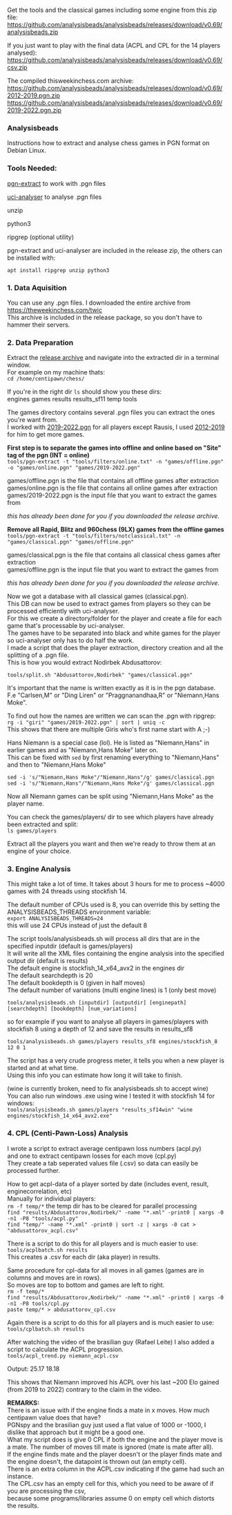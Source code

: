 Get the tools and the classical games including some engine from this zip file:  
https://github.com/analysisbeads/analysisbeads/releases/download/v0.69/analysisbeads.zip

If you just want to play with the final data (ACPL and CPL for the 14 players analysed):  
https://github.com/analysisbeads/analysisbeads/releases/download/v0.69/csv.zip

The compiled thisweekinchess.com archive:  
https://github.com/analysisbeads/analysisbeads/releases/download/v0.69/2012-2019.pgn.zip  
https://github.com/analysisbeads/analysisbeads/releases/download/v0.69/2019-2022.pgn.zip


### Analysisbeads

Instructions how to extract and analyse chess games in PGN format on Debian Linux.

### Tools Needed:

[pgn-extract](https://www.cs.kent.ac.uk/people/staff/djb/pgn-extract/)  to work with .pgn files

[uci-analyser](https://www.cs.kent.ac.uk/people/staff/djb/uci-analyser/) to analyse .pgn files

unzip

python3

ripgrep (optional utility)

pgn-extract and uci-analyser are included in the release zip, the others can be installed with:

`apt install ripgrep unzip python3`


### 1. Data Aquisition

You can use any .pgn files. I downloaded the entire archive from https://theweekinchess.com/twic  
This archive is included in the release package, so you don't have to hammer their servers.

### 2. Data Preparation

Extract the [release archive](https://github.com/analysisbeads/analysisbeads/releases/download/v0.69/analysisbeads.zip) and navigate into the extracted dir in a terminal window.  
For example on my machine thats:  
`cd /home/centipawn/chess/`

If you're in the right dir `ls` should show you these dirs:  
engines games results results_sf11 temp tools

The games directory contains several .pgn files you can extract the ones you're want from.  
I worked with [2019-2022.pgn](https://github.com/analysisbeads/analysisbeads/releases/download/v0.69/2019-2022.pgn.zip) for all players except Rausis, I used [2012-2019](https://github.com/analysisbeads/analysisbeads/releases/download/v0.69/2012-2019.pgn.zip) for him to get more games.

**First step is to separate the games into offline and online based on "Site" tag of the pgn (INT = online)**  
`tools/pgn-extract -t "tools/filters/online.txt" -n "games/offline.pgn" -o "games/online.pgn" "games/2019-2022.pgn"`

games/offline.pgn is the file that contains all offline games after extraction  
games/online.pgn is the file that contains all online games after extraction  
games/2019-2022.pgn is the input file that you want to extract the games from  

*this has already been done for you if you downloaded the release archive.*

**Remove all Rapid, Blitz and 960chess (9LX) games from the offline games**  
`tools/pgn-extract -t "tools/filters/notclassical.txt" -n "games/classical.pgn" "games/offline.pgn"`

games/classical.pgn is the file that contains all classical chess games after extraction  
games/offline.pgn is the input file that you want to extract the games from  

*this has already been done for you if you downloaded the release archive.*


Now we got a database with all classical games (classical.pgn).  
This DB can now be used to extract games from players so they can be processed efficiently with uci-analyser.  
For this we create a directory/folder for the player and create a file for each game that's processable by uci-analyser.  
The games have to be separated into black and white games for the player so uci-analyser only has to do half the work.  
I made a script that does the player extraction, directory creation and all the splitting of a .pgn file.  
This is how you would extract Nodirbek Abdusattorov:

`tools/split.sh "Abdusattorov,Nodirbek" "games/classical.pgn"`

It's important that the name is written exactly as it is in the pgn database.  
F.e "Carlsen,M" or "Ding Liren" or "Praggnanandhaa,R" or "Niemann,Hans Moke".

To find out how the names are written we can scan the .pgn with ripgrep:  
`rg -i "giri" "games/2019-2022.pgn" | sort | uniq -c`  
This shows that there are multiple Giris who's first name start with A ;-)

Hans Niemann is a special case (lol). He is listed as "Niemann,Hans" in earlier games and as "Niemann,Hans Moke" later on.  
This can be fixed with `sed` by first renaming everything to "Niemann,Hans" and then to "Niemann,Hans Moke"

`sed -i 's/"Niemann,Hans Moke"/"Niemann,Hans"/g' games/classical.pgn`  
`sed -i 's/"Niemann,Hans"/"Niemann,Hans Moke"/g' games/classical.pgn`

Now all Niemann games can be split using "Niemann,Hans Moke" as the player name.

You can check the games/players/ dir to see which players have already been extracted and split:  
`ls games/players`

Extract all the players you want and then we're ready to throw them at an engine of your choice.


### 3. Engine Analysis

This might take a lot of time. It takes about 3 hours for me to process ~4000 games with 24 threads using stockfish 14.

The default number of CPUs used is 8, you can override this by setting the ANALYSISBEADS_THREADS environment variable:  
`export ANALYSISBEADS_THREADS=24`  
this will use 24 CPUs instead of just the default 8

The script tools/analysisbeads.sh will process all dirs that are in the specified inputdir (default is games/players)  
It will write all the XML files containing the engine analysis into the specified output dir (default is results)  
The default engine is stockfish_14_x64_avx2 in the engines dir  
The default searchdepth is 20  
The default bookdepth is 0 (given in half moves)  
The default number of variations (multi engine lines) is 1 (only best move)  

`tools/analysisbeads.sh [inputdir] [outputdir] [enginepath] [searchdepth] [bookdepth] [num_variations]`

so for example if you want to analyse all players in games/players with stockfish 8 using a depth of 12 and save the results in results_sf8

`tools/analysisbeads.sh games/players results_sf8 engines/stockfish_8 12 0 1`

The script has a very crude progress meter, it tells you when a new player is started and at what time.  
Using this info you can estimate how long it will take to finish.


(wine is currently broken, need to fix analysisbeads.sh to accept wine)  
You can also run windows .exe using wine I tested it with stockfish 14 for windows:  
`tools/analysisbeads.sh games/players "results_sf14win" "wine engines/stockfish_14_x64_avx2.exe"`


### 4. CPL (Centi-Pawn-Loss) Analysis

I wrote a script to extract average centipawn loss numbers (acpl.py)  
and one to extract centipawn losses for each move (cpl.py)  
They create a tab seperated values file (.csv) so data can easily be processed further.  

How to get acpl-data of a player sorted by date (includes event, result, enginecorrelation, etc)  
Manually for individual players:  
`rm -f temp/*`  the temp dir has to be cleared for parallel processing  
`find "results/Abdusattorov,Nodirbek/" -name "*.xml" -print0 | xargs -0 -n1 -P8 "tools/acpl.py"`    
`find "temp/" -name "*.xml" -print0 | sort -z | xargs -0 cat > "abdusattorov_acpl.csv"`  

There is a script to do this for all players and is much easier to use:  
`tools/acplbatch.sh results`  
This creates a .csv for each dir (aka player) in results.  


Same procedure for cpl-data for all moves in all games (games are in columns and moves are in rows).  
So moves are top to bottom and games are left to right.    
`rm -f temp/*`  
`find "results/Abdusattorov,Nodirbek/" -name "*.xml" -print0 | xargs -0 -n1 -P8 tools/cpl.py`  
`paste temp/* > abdusattorov_cpl.csv`

Again there is a script to do this for all players and is much easier to use:  
`tools/cplbatch.sh results`  

After watching the video of the brasilian guy (Rafael Leite) I also added a script to calculate the ACPL progression.  
`tools/acpl_trend.py niemann_acpl.csv`  

Output: 25.17   18.18

This shows that Niemann improved his ACPL over his last ~200 Elo gained (from 2019 to 2022) contrary to the claim in the video.



**REMARKS:**  
There is an issue with if the engine finds a mate in x moves. How much centipawn value does that have?  
PGNspy and the brasilian guy just used a flat value of 1000 or -1000, I dislike that approach but it might be a good one.  
What my script does is give 0 CPL if both the engine and the player move is a mate. The number of moves till mate is ignored (mate is mate after all).  
If the engine finds mate and the player doesn't or the player finds mate and the engine doesn't, the datapoint is thrown out (an empty cell).  
There is an extra column in the ACPL.csv indicating if the game had such an instance.  
The CPL.csv has an empty cell for this, which you need to be aware of if you are processing the csv,  
because some programs/libraries assume 0 on empty cell which distorts the results.

